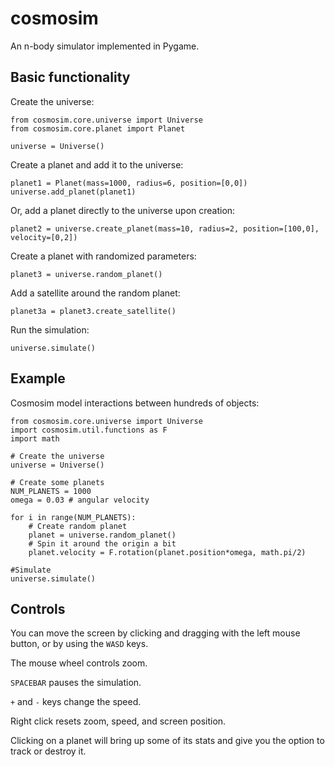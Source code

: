 # cosmosim
 
An n-body simulator implemented in Pygame. 

## Basic functionality

Create the universe:

```
from cosmosim.core.universe import Universe 
from cosmosim.core.planet import Planet

universe = Universe()
```

Create a planet and add it to the universe:

```
planet1 = Planet(mass=1000, radius=6, position=[0,0])
universe.add_planet(planet1)
```

Or, add a planet directly to the universe upon creation:
```
planet2 = universe.create_planet(mass=10, radius=2, position=[100,0], velocity=[0,2])
```

Create a planet with randomized parameters:

```
planet3 = universe.random_planet()
```

Add a satellite around the random planet:

```
planet3a = planet3.create_satellite()
```

Run the simulation:

```
universe.simulate()

```
## Example

Cosmosim model interactions between hundreds of objects:

```
from cosmosim.core.universe import Universe
import cosmosim.util.functions as F
import math
 
# Create the universe
universe = Universe()

# Create some planets
NUM_PLANETS = 1000
omega = 0.03 # angular velocity

for i in range(NUM_PLANETS):
    # Create random planet
    planet = universe.random_planet()
    # Spin it around the origin a bit
    planet.velocity = F.rotation(planet.position*omega, math.pi/2)
   
#Simulate
universe.simulate()
```

## Controls

You can move the screen by clicking and dragging with the left mouse button, or by using the `WASD` keys.

The mouse wheel controls zoom.

`SPACEBAR` pauses the simulation.

`+` and `-` keys change the speed.

Right click resets zoom, speed, and screen position.

Clicking on a planet will bring up some of its stats and give you the option to track or destroy it.
